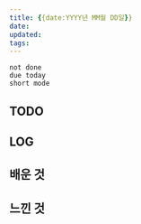 ```yaml
---
title: {{date:YYYY년 MM월 DD일}}
date: 
updated: 
tags:
---
```


```tasks
not done 
due today
short mode
```

## TODO

## LOG

## 배운 것

## 느낀 것